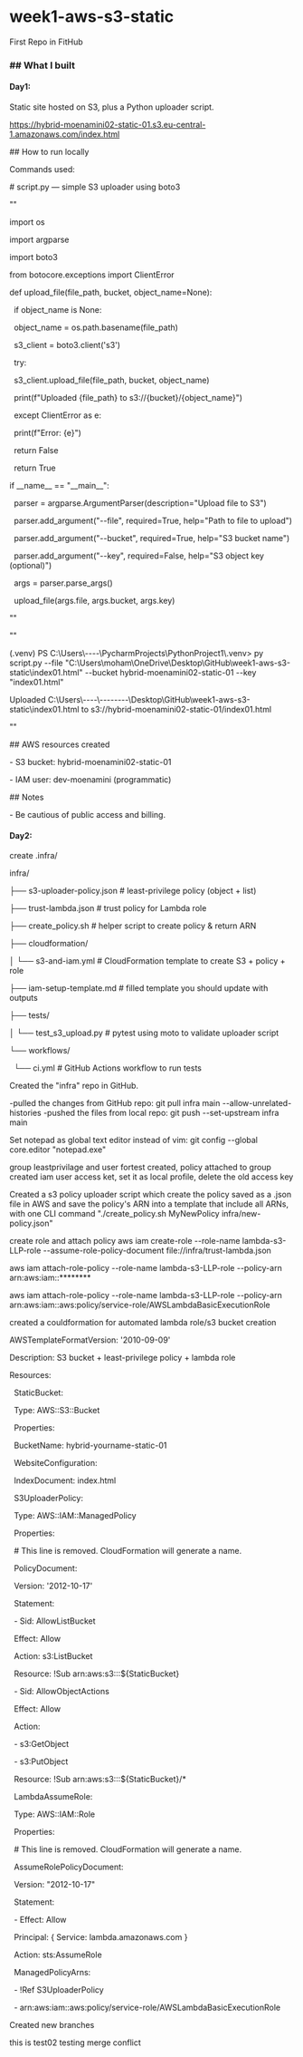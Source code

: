 # week1-aws-s3-static

First Repo in FitHub



### \## What I built



#### Day1:

Static site hosted on S3, plus a Python uploader script.

https://hybrid-moenamini02-static-01.s3.eu-central-1.amazonaws.com/index.html



\## How to run locally

Commands used:

\# script.py — simple S3 uploader using boto3



""

import os

import argparse

import boto3

from botocore.exceptions import ClientError



def upload\_file(file\_path, bucket, object\_name=None):

    if object\_name is None:

        object\_name = os.path.basename(file\_path)

    s3\_client = boto3.client('s3')

    try:

        s3\_client.upload\_file(file\_path, bucket, object\_name)

        print(f"Uploaded {file\_path} to s3://{bucket}/{object\_name}")

    except ClientError as e:

        print(f"Error: {e}")

        return False

    return True



if \_\_name\_\_ == "\_\_main\_\_":

    parser = argparse.ArgumentParser(description="Upload file to S3")

    parser.add\_argument("--file", required=True, help="Path to file to upload")

    parser.add\_argument("--bucket", required=True, help="S3 bucket name")

    parser.add\_argument("--key", required=False, help="S3 object key (optional)")

    args = parser.parse\_args()

    upload\_file(args.file, args.bucket, args.key)

""



""

(.venv) PS C:\\Users\\----\\PycharmProjects\\PythonProject1\\.venv> py script.py --file "C:\\Users\\moham\\OneDrive\\Desktop\\GitHub\\week1-aws-s3-static\\index01.html" --bucket hybrid-moenamini02-static-01 --key "index01.html"

Uploaded C:\\Users\\----\\--------\\Desktop\\GitHub\\week1-aws-s3-static\\index01.html to s3://hybrid-moenamini02-static-01/index01.html

""





\## AWS resources created

\- S3 bucket: hybrid-moenamini02-static-01

\- IAM user: dev-moenamini (programmatic)



\## Notes

\- Be cautious of public access and billing.



#### Day2:



create .infra/

infra/

├── s3-uploader-policy.json              # least-privilege policy (object + list)

├── trust-lambda.json                    # trust policy for Lambda role

├── create\_policy.sh                     # helper script to create policy \& return ARN

├── cloudformation/

│   └── s3-and-iam.yml                   # CloudFormation template to create S3 + policy + role

├── iam-setup-template.md                # filled template you should update with outputs

├── tests/

│   └── test\_s3\_upload.py                # pytest using moto to validate uploader script

└── workflows/

    └── ci.yml                           # GitHub Actions workflow to run tests

Created the "infra" repo in GitHub.

-pulled the changes from GitHub repo: git pull infra main --allow-unrelated-histories
-pushed the files from local repo: git push --set-upstream infra main



Set notepad as global text editor instead of vim: git config --global core.editor "notepad.exe"

group leastprivilage and user fortest created, policy attached to group
created iam user access ket, set it as local profile, delete the old access key



Created a s3 policy uploader script which create the policy saved as a .json file in AWS and save the policy's ARN into a template that include all ARNs, with one CLI command "./create\_policy.sh MyNewPolicy infra/new-policy.json"



create role and attach policy 
aws iam create-role --role-name lambda-s3-LLP-role --assume-role-policy-document file://infra/trust-lambda.json



aws iam attach-role-policy --role-name lambda-s3-LLP-role --policy-arn arn:aws:iam::\*\*\*\*\*\*\*\*



aws iam attach-role-policy --role-name lambda-s3-LLP-role --policy-arn arn:aws:iam::aws:policy/service-role/AWSLambdaBasicExecutionRole



created a couldformation for automated lambda role/s3 bucket creation

AWSTemplateFormatVersion: '2010-09-09'

Description: S3 bucket + least-privilege policy + lambda role



Resources:

&nbsp; StaticBucket:

&nbsp;   Type: AWS::S3::Bucket

&nbsp;   Properties:

&nbsp;     BucketName: hybrid-yourname-static-01

&nbsp;     WebsiteConfiguration:

&nbsp;       IndexDocument: index.html



&nbsp; S3UploaderPolicy:

&nbsp;   Type: AWS::IAM::ManagedPolicy

&nbsp;   Properties:

&nbsp;     # This line is removed. CloudFormation will generate a name.

&nbsp;     PolicyDocument:

&nbsp;       Version: '2012-10-17'

&nbsp;       Statement:

&nbsp;         - Sid: AllowListBucket

&nbsp;           Effect: Allow

&nbsp;           Action: s3:ListBucket

&nbsp;           Resource: !Sub arn:aws:s3:::${StaticBucket}

&nbsp;         - Sid: AllowObjectActions

&nbsp;           Effect: Allow

&nbsp;           Action:

&nbsp;             - s3:GetObject

&nbsp;             - s3:PutObject

&nbsp;           Resource: !Sub arn:aws:s3:::${StaticBucket}/\*



&nbsp; LambdaAssumeRole:

&nbsp;   Type: AWS::IAM::Role

&nbsp;   Properties:

&nbsp;     # This line is removed. CloudFormation will generate a name.

&nbsp;     AssumeRolePolicyDocument:

&nbsp;       Version: "2012-10-17"

&nbsp;       Statement:

&nbsp;         - Effect: Allow

&nbsp;           Principal: { Service: lambda.amazonaws.com }

&nbsp;           Action: sts:AssumeRole

&nbsp;     ManagedPolicyArns:

&nbsp;       - !Ref S3UploaderPolicy

&nbsp;       - arn:aws:iam::aws:policy/service-role/AWSLambdaBasicExecutionRole



Created new branches 

this is test02
testing merge conflict